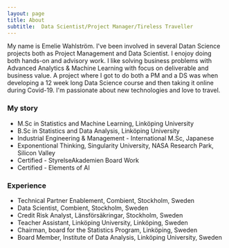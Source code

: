 ```yaml
---
layout: page
title: About
subtitle:  Data Scientist/Project Manager/Tireless Traveller
---
```


My name is Emelie Wahlström. I've been involved in several Datan Science projects both as Project Management and Data Scientist. I enojoy doing both hands-on and advisory work. I like solving business problems with Advanced Analytics & Machine Learning with focus on deliverable and business value. A project where I got to do both a PM and a DS was when developing a 12 week long Data Science course and then taking it online during Covid-19. I'm passionate about new technologies and love to travel.


### My story

+ M.Sc in Statistics and Machine Learning, Linköping University
+ B.Sc in Statistics and Data Analysis, Linköping University
+ Industrial Engineering & Management - International M.Sc, Japanese
+ Exponentional Thinking, Singularity University, NASA Research Park, Silicon Valley
+ Certified - StyrelseAkademien Board Work
+ Certified - Elements of AI



### Experience

+ Technical Partner Enablement, Combient, Stockholm, Sweden
+ Data Scientist, Combient, Stockholm, Sweden
+ Credit Risk Analyst, Länsförsäkringar, Stockholm, Sweden 
+ Teacher Assistant, Linköping University, Linköping, Sweden
+ Chairman, board for the Statistics Program, Linköping, Sweden
+ Board Member, Institute of Data Analysis, Linköping University, Sweden
